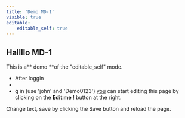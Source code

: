```yaml
---
title: 'Demo MD-1'
visible: true
editable:
    editable_self: true
---
```


## Hallllo MD-1

This is a** demo **of the "editable_self" mode.

* After loggin
* 
* g in (use 'john' and 'Demo0123') [you](http://) can start editing this page by clicking on the <b>Edit me !</b> button at the right.

Change text, save by clicking the Save button and reload the page.
